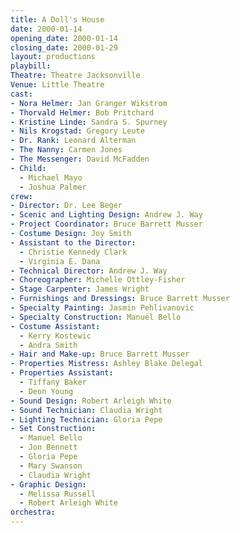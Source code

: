 ```yaml
---
title: A Doll's House
date: 2000-01-14
opening_date: 2000-01-14
closing_date: 2000-01-29
layout: productions
playbill:
Theatre: Theatre Jacksonville
Venue: Little Theatre
cast:
- Nora Helmer: Jan Granger Wikstrom
- Thorvald Helmer: Bob Pritchard
- Kristine Linde: Sandra S. Spurney
- Nils Krogstad: Gregory Leute
- Dr. Rank: Leonard Alterman
- The Nanny: Carmen Jones
- The Messenger: David McFadden
- Child:
  - Michael Mayo
  - Joshua Palmer
crew:
- Director: Dr. Lee Beger
- Scenic and Lighting Design: Andrew J. Way
- Project Coordinator: Bruce Barrett Musser
- Costume Design: Joy Smith
- Assistant to the Director:
  - Christie Kennedy Clark
  - Virginia E. Dana
- Technical Director: Andrew J. Way
- Choreographer: Michelle Ottley-Fisher
- Stage Carpenter: James Wright
- Furnishings and Dressings: Bruce Barrett Musser
- Specialty Painting: Jasmin Pehlivanovic
- Specialty Construction: Manuel Bello
- Costume Assistant:
  - Kerry Kostewic
  - Andra Smith
- Hair and Make-up: Bruce Barrett Musser
- Properties Mistress: Ashley Blake Delegal
- Properties Assistant:
  - Tiffany Baker
  - Deon Young
- Sound Design: Robert Arleigh White
- Sound Technician: Claudia Wright
- Lighting Technician: Gloria Pepe
- Set Construction:
  - Manuel Bello
  - Jon Bennett
  - Gloria Pepe
  - Mary Swanson
  - Claudia Wright
- Graphic Design:
  - Melissa Russell
  - Robert Arleigh White
orchestra:
---
```

